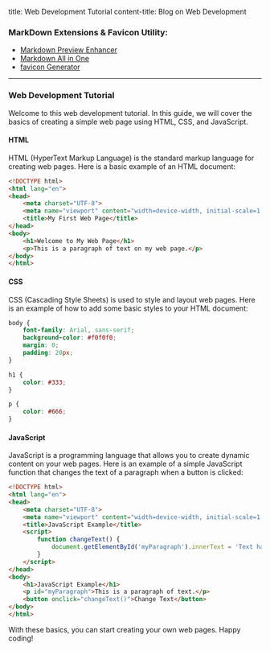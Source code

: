 title: Web Development Tutorial
content-title: Blog on Web Development

### MarkDown Extensions & Favicon Utility:
- [Markdown Preview Enhancer](https://marketplace.visualstudio.com/items?itemName=shd101wyy.markdown-preview-enhanced)
- [Markdown All in One](https://marketplace.visualstudio.com/items?itemName=yzhang.markdown-all-in-one)
- [favicon Generator](https://favicon.io/)
---
### Web Development Tutorial

Welcome to this web development tutorial. In this guide, we will cover the basics of creating a simple web page using HTML, CSS, and JavaScript.

#### HTML

HTML (HyperText Markup Language) is the standard markup language for creating web pages. Here is a basic example of an HTML document:

```html
<!DOCTYPE html>
<html lang="en">
<head>
    <meta charset="UTF-8">
    <meta name="viewport" content="width=device-width, initial-scale=1.0">
    <title>My First Web Page</title>
</head>
<body>
    <h1>Welcome to My Web Page</h1>
    <p>This is a paragraph of text on my web page.</p>
</body>
</html>
```

#### CSS

CSS (Cascading Style Sheets) is used to style and layout web pages. Here is an example of how to add some basic styles to your HTML document:

```css
body {
    font-family: Arial, sans-serif;
    background-color: #f0f0f0;
    margin: 0;
    padding: 20px;
}

h1 {
    color: #333;
}

p {
    color: #666;
}
```

#### JavaScript

JavaScript is a programming language that allows you to create dynamic content on your web pages. Here is an example of a simple JavaScript function that changes the text of a paragraph when a button is clicked:

```html
<!DOCTYPE html>
<html lang="en">
<head>
    <meta charset="UTF-8">
    <meta name="viewport" content="width=device-width, initial-scale=1.0">
    <title>JavaScript Example</title>
    <script>
        function changeText() {
            document.getElementById('myParagraph').innerText = 'Text has been changed!';
        }
    </script>
</head>
<body>
    <h1>JavaScript Example</h1>
    <p id="myParagraph">This is a paragraph of text.</p>
    <button onclick="changeText()">Change Text</button>
</body>
</html>
```

With these basics, you can start creating your own web pages. Happy coding!